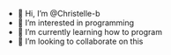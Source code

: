 - 👋 Hi, I’m @Christelle-b
- 👀 I’m interested in programming
- 🌱 I’m currently learning how to program
- 💞️ I’m looking to collaborate on this

<!---
Christelle-b/Christelle-b is a ✨ special ✨ repository because its `README.md` (this file) appears on your GitHub profile.
You can click the Preview link to take a look at your changes.
--->
